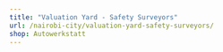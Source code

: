 ```yaml
---
title: "Valuation Yard - Safety Surveyors"
url: /nairobi-city/valuation-yard-safety-surveyors/
shop: Autowerkstatt
---
```

